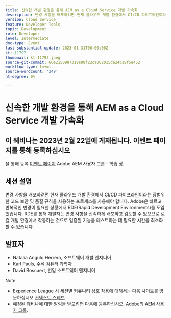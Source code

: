 ```yaml
---
title: 신속한 개발 환경을 통해 AEM as a Cloud Service 개발 가속화
description: 변경 사항을 배포하려면 현재 클라우드 개발 환경에서 CI/CD 파이프라인이라는 광범위한 코드 보안 및 품질 규칙을 사용하는 프로세스를 사용해야 합니다. 빠르고 반복적인 변경이 필요한 상황에서 Adobe은 RDE(Rapid Development Environments)를 도입했습니다.RDE를 통해 개발자는 변경 사항을 신속하게 배포하고 검토할 수 있으므로 로컬 개발 환경에서 작동하는 것으로 입증된 기능을 테스트하는 데 필요한 시간을 최소화할 수 있습니다.
version: Cloud Service
feature: Developer Tools
topic: Development
role: Developer
level: Intermediate
doc-type: Event
last-substantial-update: 2023-01-31T00:00:00Z
kt: 11797
thumbnail: kt-11797.jpeg
source-git-commit: 66e2150987319e08f22ca002015da24b18f5e452
workflow-type: tm+mt
source-wordcount: '249'
ht-degree: 0%

---
```



# 신속한 개발 환경을 통해 AEM as a Cloud Service 개발 가속화

## 이 웨비나는 2023년 2월 22일에 게재됩니다. 이벤트 페이지를 통해 등록하십시오

을 통해 등록 [이벤트 페이지](http://bit.ly/3DsMcYw) Adobe AEM 사용자 그룹 - 학습 장.

## 세션 설명

변경 사항을 배포하려면 현재 클라우드 개발 환경에서 CI/CD 파이프라인이라는 광범위한 코드 보안 및 품질 규칙을 사용하는 프로세스를 사용해야 합니다. Adobe은 빠르고 반복적인 변경이 필요한 상황에서 RDE(Rapid Development Environments)를 도입했습니다.
RDE를 통해 개발자는 변경 사항을 신속하게 배포하고 검토할 수 있으므로 로컬 개발 환경에서 작동하는 것으로 입증된 기능을 테스트하는 데 필요한 시간을 최소화할 수 있습니다.

## 발표자

* Natalia Angulo Herrera, 소프트웨어 개발 엔지니어
* Karl Pauls, 수석 컴퓨터 과학자
* David Boscaert, 선임 소프트웨어 엔지니어

>[!NOTE]
>
>* Experience League 시 세션별 커뮤니티 상호 작용에 대해서는 다음 사이트를 방문하십시오 [컨텍스트 스레드](http://bit.ly/3x1Cl8x)
>* 예정된 웨비나에 대한 알림을 받으려면 다음에 등록하십시오. [Adobe의 AEM 사용자 그룹](https://aem-augs.adobe.com/).